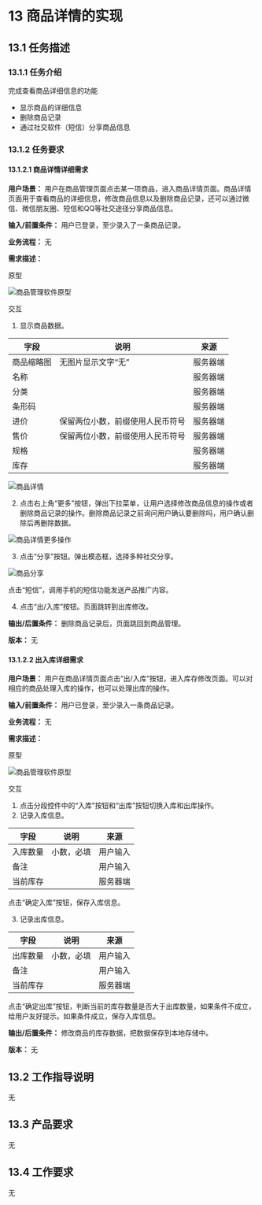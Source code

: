 # 13 商品详情的实现
## 13.1 任务描述
### 13.1.1 任务介绍
完成查看商品详细信息的功能
- 显示商品的详细信息
- 删除商品记录
- 通过社交软件（短信）分享商品信息

### 13.1.2 任务要求

#### 13.1.2.1 商品详情详细需求

**用户场景：**
用户在商品管理页面点击某一项商品，进入商品详情页面。商品详情页面用于查看商品的详细信息，修改商品信息以及删除商品记录，还可以通过微信、微信朋友圈、短信和QQ等社交途径分享商品信息。

**输入/前置条件：**
用户已登录，至少录入了一条商品记录。

**业务流程：**
无

**需求描述：**

原型

![商品管理软件原型](https://note.youdao.com/yws/public/resource/5cb5d344007add789dde087c3fac8c5c/xmlnote/D164FC11492B43EFB189ECD2ACC9BA66/5413)

交互
1. 显示商品数据。

字段 | 说明 | 来源
---|---|---
商品缩略图 | 无图片显示文字“无” | 服务器端
名称 |  | 服务器端
分类 |  | 服务器端
条形码 | | 服务器端
进价 | 保留两位小数，前缀使用人民币符号 | 服务器端
售价 | 保留两位小数，前缀使用人民币符号 | 服务器端
规格 | | 服务器端
库存 | | 服务器端

![商品详情](https://note.youdao.com/yws/public/resource/5cb5d344007add789dde087c3fac8c5c/xmlnote/2081CDE97B934465B9381CAC7ACE9CDE/5405)

2. 点击右上角“更多”按钮，弹出下拉菜单，让用户选择修改商品信息的操作或者删除商品记录的操作。删除商品记录之前询问用户确认要删除吗，用户确认删除后再删除数据。

![商品详情更多操作](https://note.youdao.com/yws/public/resource/5cb5d344007add789dde087c3fac8c5c/xmlnote/99A486675986402F8A4F6B43F95BFA76/5415)

3. 点击“分享”按钮。弹出模态框，选择多种社交分享。

![商品分享](https://note.youdao.com/yws/public/resource/5cb5d344007add789dde087c3fac8c5c/xmlnote/2081CDE97B934465B9381CAC7ACE9CDE/5405)

点击“短信”，调用手机的短信功能发送产品推广内容。


4. 点击“出/入库”按钮。页面跳转到出库修改。

**输出/后置条件：**
删除商品记录后，页面跳回到商品管理。

**版本：**
无

#### 13.1.2.2 出入库详细需求

**用户场景：**
用户在商品详情页面点击“出/入库”按钮，进入库存修改页面。可以对相应的商品处理入库的操作，也可以处理出库的操作。

**输入/前置条件：**
用户已登录，至少录入一条商品记录。

**业务流程：**
无

**需求描述：**

原型

![商品管理软件原型](https://note.youdao.com/yws/public/resource/5cb5d344007add789dde087c3fac8c5c/xmlnote/A10D536FF4D947E3AFAB9D7F39945AA7/5406)

交互
1. 点击分段控件中的“入库”按钮和“出库”按钮切换入库和出库操作。
2. 记录入库信息。

字段 | 说明 | 来源
---|---|---
入库数量 | 小数，必填 | 用户输入
备注 |  | 用户输入
当前库存 | | 服务器端

点击“确定入库”按钮，保存入库信息。

3. 记录出库信息。

字段 | 说明 | 来源
---|---|---
出库数量 | 小数，必填 | 用户输入
备注 |  | 用户输入
当前库存 | | 服务器端

点击“确定出库”按钮，判断当前的库存数量是否大于出库数量，如果条件不成立，给用户友好提示。如果条件成立，保存入库信息。

**输出/后置条件：**
修改商品的库存数据，把数据保存到本地存储中。

**版本：**
无

## 13.2 工作指导说明
无

## 13.3 产品要求
无

## 13.4 工作要求
无
